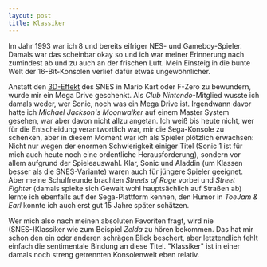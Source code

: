 ```yaml
---
layout: post
title: Klassiker
---
```


Im Jahr 1993 war ich 8 und bereits eifriger NES- und Gameboy-Spieler. Damals war das scheinbar okay so und ich war meiner Erinnerung nach zumindest ab und zu auch an der frischen Luft. Mein Einsteig in die bunte Welt der 16-Bit-Konsolen verlief dafür etwas ungewöhnlicher.

Anstatt den [3D-Effekt](http://en.wikipedia.org/wiki/Mode_7) des SNES in Mario Kart oder F-Zero zu bewundern, wurde mir ein Mega Drive geschenkt. Als _Club Nintendo_-Mitglied wusste ich damals weder, wer Sonic, noch was ein Mega Drive ist. Irgendwann davor hatte ich _Michael Jackson's Moonwalker_ auf einem Master System gesehen, war aber davon nicht allzu angetan. Ich weiß bis heute nicht, wer für die Entscheidung verantwortlich war, mir die Sega-Konsole zu schenken, aber in diesem Moment war ich als Spieler plötzlich erwachsen: Nicht nur wegen der enormen Schwierigkeit einiger Titel (Sonic 1 ist für mich auch heute noch eine ordentliche Herausforderung), sondern vor allem aufgrund der Spieleauswahl. Klar, Sonic und Aladdin (um Klassen besser als die SNES-Variante) waren auch für jüngere Spieler geeignet. Aber meine Schulfreunde brachten _Streets of Rage_ vorbei und _Street Fighter_ (damals spielte sich Gewalt wohl hauptsächlich auf Straßen ab) lernte ich ebenfalls auf der Sega-Plattform kennen, den Humor in _ToeJam & Earl_ konnte ich auch erst gut 15 Jahre später schätzen.

Wer mich also nach meinen absoluten Favoriten fragt, wird nie (SNES-)Klassiker wie zum Beispiel _Zelda_ zu hören bekommen. Das hat mir schon den ein oder anderen schrägen Blick beschert, aber letztendlich fehlt einfach die sentimentale Bindung an diese Titel. "Klassiker" ist in einer damals noch streng getrennten Konsolenwelt eben relativ.